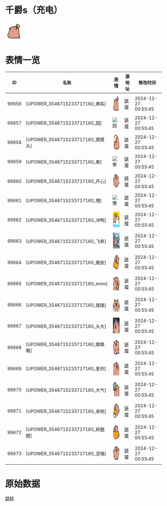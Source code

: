 # 千爵s（充电）

<img src="./cover.png" height="60" alt="cover" />

# 表情一览

|ID|名称|表情|源地址|修改时间|
|----|----|----|----|----|
|99656|[UPOWER_3546715233717160_佛系]|<img src="./pic/099656_%5BUPOWER_3546715233717160_佛系%5D.png" height="60" alt="佛系"/>|[链接](https://i0.hdslb.com/bfs/garb/6cb487d1a1d2effc75b92ef438d09858e7909ea7.png)|2024-12-27 00:55:45|
|99657|[UPOWER_3546715233717160_囧]|<img src="./pic/099657_%5BUPOWER_3546715233717160_囧%5D.png" height="60" alt="囧"/>|[链接](https://i0.hdslb.com/bfs/garb/31bb718bb772f82e36be507d407f3ee293a3a78f.png)|2024-12-27 00:55:45|
|99658|[UPOWER_3546715233717160_摸摸头]|<img src="./pic/099658_%5BUPOWER_3546715233717160_摸摸头%5D.png" height="60" alt="摸摸头"/>|[链接](https://i0.hdslb.com/bfs/garb/6eae8d9c621ed7cbd2058c85b5fa84ff534cb1da.png)|2024-12-27 00:55:45|
|99659|[UPOWER_3546715233717160_晕]|<img src="./pic/099659_%5BUPOWER_3546715233717160_晕%5D.png" height="60" alt="晕"/>|[链接](https://i0.hdslb.com/bfs/garb/b6a4b4457353f5bdf42d81a49a4254580bff6e5e.png)|2024-12-27 00:55:45|
|99660|[UPOWER_3546715233717160_开心]|<img src="./pic/099660_%5BUPOWER_3546715233717160_开心%5D.png" height="60" alt="开心"/>|[链接](https://i0.hdslb.com/bfs/garb/f3fbd82363344858a186df0420e2fb30a8d62de2.png)|2024-12-27 00:55:45|
|99661|[UPOWER_3546715233717160_懵]|<img src="./pic/099661_%5BUPOWER_3546715233717160_懵%5D.png" height="60" alt="懵"/>|[链接](https://i0.hdslb.com/bfs/garb/70d54a6252411bd4ace03c3f9c74a6da2dbd902a.png)|2024-12-27 00:55:45|
|99662|[UPOWER_3546715233717160_冲鸭]|<img src="./pic/099662_%5BUPOWER_3546715233717160_冲鸭%5D.png" height="60" alt="冲鸭"/>|[链接](https://i0.hdslb.com/bfs/garb/f096c8f1fc0956a7ca1dc529718896aa6b84b8d6.png)|2024-12-27 00:55:45|
|99663|[UPOWER_3546715233717160_飞奔]|<img src="./pic/099663_%5BUPOWER_3546715233717160_飞奔%5D.png" height="60" alt="飞奔"/>|[链接](https://i0.hdslb.com/bfs/garb/1c9f2e6d95289a5f92b8221f09f0f7e5ddb1005f.png)|2024-12-27 00:55:45|
|99664|[UPOWER_3546715233717160_晚安]|<img src="./pic/099664_%5BUPOWER_3546715233717160_晚安%5D.png" height="60" alt="晚安"/>|[链接](https://i0.hdslb.com/bfs/garb/31c904588f0012c5b6325818556095b94f876bf5.png)|2024-12-27 00:55:45|
|99665|[UPOWER_3546715233717160_emm]|<img src="./pic/099665_%5BUPOWER_3546715233717160_emm%5D.png" height="60" alt="emm"/>|[链接](https://i0.hdslb.com/bfs/garb/c083c461471c1180ad0ef02e9e9d57fc41e6c456.png)|2024-12-27 00:55:45|
|99666|[UPOWER_3546715233717160_揉揉]|<img src="./pic/099666_%5BUPOWER_3546715233717160_揉揉%5D.png" height="60" alt="揉揉"/>|[链接](https://i0.hdslb.com/bfs/garb/80dc18a9ca0a682d5275df79832bc4077dba582b.png)|2024-12-27 00:55:45|
|99667|[UPOWER_3546715233717160_头大]|<img src="./pic/099667_%5BUPOWER_3546715233717160_头大%5D.png" height="60" alt="头大"/>|[链接](https://i0.hdslb.com/bfs/garb/5714074cca88719116d982faa067d0a81280a7b4.png)|2024-12-27 00:55:45|
|99668|[UPOWER_3546715233717160_嚼嚼嚼]|<img src="./pic/099668_%5BUPOWER_3546715233717160_嚼嚼嚼%5D.png" height="60" alt="嚼嚼嚼"/>|[链接](https://i0.hdslb.com/bfs/garb/9abf6cd4dc47285449b8575d43dfae70dddd8a80.png)|2024-12-27 00:55:45|
|99669|[UPOWER_3546715233717160_爱你]|<img src="./pic/099669_%5BUPOWER_3546715233717160_爱你%5D.png" height="60" alt="爱你"/>|[链接](https://i0.hdslb.com/bfs/garb/b1cd4475d75dc9a92a4d022f00c9157d7c3d8359.png)|2024-12-27 00:55:45|
|99670|[UPOWER_3546715233717160_大气]|<img src="./pic/099670_%5BUPOWER_3546715233717160_大气%5D.png" height="60" alt="大气"/>|[链接](https://i0.hdslb.com/bfs/garb/c166e7bf0b2ecdc2d17bf5a9b729073f7069f782.png)|2024-12-27 00:55:45|
|99671|[UPOWER_3546715233717160_来啦]|<img src="./pic/099671_%5BUPOWER_3546715233717160_来啦%5D.png" height="60" alt="来啦"/>|[链接](https://i0.hdslb.com/bfs/garb/cf6b4367f6256e509e22a5766a0a8696edea0674.png)|2024-12-27 00:55:45|
|99672|[UPOWER_3546715233717160_转圈圈]|<img src="./pic/099672_%5BUPOWER_3546715233717160_转圈圈%5D.png" height="60" alt="转圈圈"/>|[链接](https://i0.hdslb.com/bfs/garb/9f2e264c3d391162366f8bf204f287e7cd7512d4.png)|2024-12-27 00:55:45|
|99673|[UPOWER_3546715233717160_泥嚎]|<img src="./pic/099673_%5BUPOWER_3546715233717160_泥嚎%5D.png" height="60" alt="泥嚎"/>|[链接](https://i0.hdslb.com/bfs/garb/97d83fc0bcd80fd523d1ef130706960d9850dc9a.png)|2024-12-27 00:55:45|

# 原始数据

[跳转](./raw.json)

